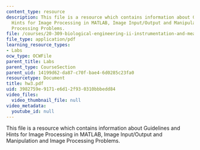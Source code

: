 ```yaml
---
content_type: resource
description: This file is a resource which contains information about Guidelines and
  Hints for Image Processing in MATLAB, Image Input/Output and Manipulation and Image
  Processing Problems.
file: /courses/20-309-biological-engineering-ii-instrumentation-and-measurement-fall-2006/3982759e9171e6d12f930310bbbedd84_hw3.pdf
file_type: application/pdf
learning_resource_types:
- Labs
ocw_type: OCWFile
parent_title: Labs
parent_type: CourseSection
parent_uid: 14199d62-da87-c70f-bae4-6d0285c23fa0
resourcetype: Document
title: hw3.pdf
uid: 3982759e-9171-e6d1-2f93-0310bbbedd84
video_files:
  video_thumbnail_file: null
video_metadata:
  youtube_id: null
---
```

This file is a resource which contains information about Guidelines and Hints for Image Processing in MATLAB, Image Input/Output and Manipulation and Image Processing Problems.

